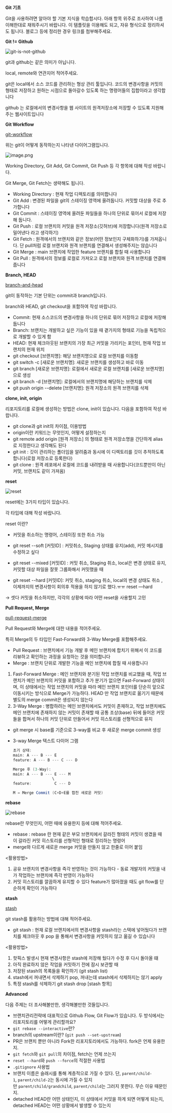 **Git 기초**

Git을 사용하려면 알아야 할 기본 지식을 학습합시다. 아래 항목 위주로 조사하여 나름 이해한대로 채워주시기 바랍니다. 이 템플릿을 이용해도 되고, 자유 형식으로 정리하셔도 됩니다. 블로그 등에 정리한 경우 링크를 첨부해주세요.

**Git != Github**

![git-is-not-github](https://user-images.githubusercontent.com/51331195/160232512-3d6686ca-4ae3-4f11-a8d7-c893c0a7526a.png)

git과 github는 같은 의미가 아닙니다.

local, remote와 연관지어 적어주세요.

git은 local에서 소스 코드를 관리하는 형상 관리 툴입니다. 코드의 변경사항을 커밋의 형태로 저장하고 원하는 시점으로 돌아갈수 있도록 하는 명령어들의 집합이라고 생각합니다

github 는 로컬에서의 변경사항을 웹 사이트의 원격저장소에 저장할 수 있도록 지원해주는 웹사이트입니다

**Git Workflow**

[git-workflow](https://camo.githubusercontent.com/3205d73aa03bb84ccf95c26b1206102552731e30a4c277b2cebe47383bd8f4b5/68747470733a2f2f63646e2d6d656469612d312e66726565636f646563616d702e6f72672f696d616765732f312a694c324a386b347967516c67337872694b47696d62512e706e67)

위는 git이 어떻게 동작하는지 나타낸 다이어그램입니다.

![image.png](attachment:4ee101e9-38dd-4f94-bcd3-51b9a00a9f41:image.png)

Working Directory, Git Add, Git Commit, Git Push 등 각 항목에 대해 작성 바랍니다.

Git Merge, Git Fetch는 생략해도 됩니다.

- Working Directory : 현재 작업 디렉토리를 의미합니다
- Git Add : 변경된 파일을 git의 스테이징 영역에 올려둡니다. 커밋할 대상을 주로 추가합니다
- Git Commit : 스테이징 영역에 올려둔 파일들을 하나의 단위로 묶어서 로컬에 저장해 둡니다.
- Git Push : 로컬 브랜치의 커밋을 원격 저장소(깃허브)에 저장합니다(원격 저장소로 밀어낸다 라고 생각하기)
- Git Fetch : 원격에서의 브랜치와 같은 정보(어떤 정보인지 구체화하기)를 가져옵니다. 단 pull처럼 로컬 브랜치와 원격 브랜치를 연결해서 생성해주지는 않습니다
- Git Merge : main 브랜치에 작업한 feature 브랜치를 합칠 때 사용합니다
- Git Pull : 원격에서의 정보를 로컬로 가져오고 로컬 브랜치와 원격 브랜치를 연결해줍니다

**Branch, HEAD**

[branch-and-head](https://camo.githubusercontent.com/6ffceb8f5b2cd3c9972ed2cff239c4d8074c12767287af2b1429ae2423b8d9ae/68747470733a2f2f6968617465746f6d61746f65732e6e65742f77702d636f6e74656e742f75706c6f6164732f323032302f30342f30372d686561642d706f696e7465722e706e67)

git이 동작하는 기본 단위는 commit과 branch입니다.

branch와 HEAD, git checkout을 포함하여 작성 바랍니다.

- Commit: 현재 소스코드의 변경사항을 하나의 단위로 묶어 저장하고 로컬에 저장해 둡니다
- Branch: 브랜치는 개발하고 싶은 기능이 있을 때 곁가지의 형태로 기능을 독립적으로 개발할 수 있게 함
- HEAD: 현재 체크아웃된 브랜치의 가장 최근 커밋을 가리키는 포인터, 현재 작업 브랜치의 현재 위치
- git checkout [브랜치명]: 해당 브랜치명으로 로컬 브랜치를 이동함
- git switch -c [새로운 브랜치명]: 새로운 브랜치를 생성하고 바로 이동
- git branch [새로운 브랜치명]: 로컬에서 새로운 로컬 브랜치를 [새로운 브랜치명]으로 생성
- git branch -d [브랜치명]: 로컬에서의 브랜치명에 해당하는 브랜치를 삭제
- git push origin --delete [브랜치명]: 원격 저장소의 원격 브랜치를 삭제

**clone, init, origin**

리포지토리를 로컬에 생성하는 방법은 clone, init이 있습니다. 다음을 포함하여 작성 바랍니다.

- git clone과 git init의 차이점, 이용방법
- origin이란 키워드는 무엇인지, 어떻게 설정하는지
- git remote add origin [원격 저장소] 의 형태로 원격 저장소명을 간단하게 alias 로 지정한다고 생각해도 된다
- git init : 깃이 관리하는 폴더임을 알려줌과 동시에 이 디렉토리를 깃이 추적하도록 합니다(로컬 저장소로 등록한다)
- git clone : 원격 레포에서 로컬에 코드를 내려받을 때 사용합니다(코드뿐만이 아닌 커밋, 브랜치도 같이 가져옴)

**reset**

![reset](https://user-images.githubusercontent.com/51331195/160235594-8836570b-e8bf-484a-bb92-b2bd6d873066.png)

reset에는 3가지 타입이 있습니다.

각 타입에 대해 작성 바랍니다.

reset 이란? 
- 커밋을 취소하는 명령어, 스테이징 또한 취소 가능

- git reset --soft [커밋ID] : 커밋취소, Staging 상태를 유지(add), 커밋 메시지를 수정하고 싶다
- git reset --mixed [커밋ID] : 커밋 취소, Staging 취소, local은 변경 상태로 유지,커밋할 대상 파일을 잘못 그룹화해서 커밋했을 때
- git reset --hard [커밋ID]: 커밋 취소, staging 취소, local의 변경 상태도 취소
, 이제까지의 변경사항이 회의후 적용을 하지 않기로 했다.ㅠㅠ reset —hard

→ 셋다 커밋을 취소하지만, 각각의 상황에 따라 어떤 reset을 사용할지 고민

**Pull Request, Merge**

[pull-request-merge](https://camo.githubusercontent.com/cce381570e6cf4a6559dfe0b4b1e42dd7bf44edcba15dc4a4928d6aa36be215d/68747470733a2f2f61746c61737369616e626c6f672e7770656e67696e652e636f6d2f77702d636f6e74656e742f75706c6f6164732f6269746275636b65743431312d626c6f672d31323030782d6272616e63686573322e706e67)

Pull Request와 Merge에 대한 내용을 적어주세요.

특히 Merge의 두 타입인 Fast-Forward와 3-Way Merge를 포함해주세요.

- Pull Request : 브랜치에서 기능 개발 후 메인 브랜치에 합치기 위해서 이 코드를 리뷰하고 확인하는 과정을 요청하는 것을 의미합니다
- Merge : 브랜치 단위로 개발한 기능을 메인 브랜치에 합칠 때 사용합니다
1. Fast-Forward Merge : 메인 브랜치와 분기된 작업 브랜치를 비교했을 때, 작업 브랜치가 메인 브랜치의 커밋을 포함하고 추가 분기가 없으면 Fast-Forward 상태이며, 이 상태에서는 작업 브랜치의 커밋을 따라 메인 브랜치 포인터를 단순히 앞으로 이동시키는 방식으로 Merge가 가능하다. HEAD 만 작업 브랜치로 옮기기 때문에 별도의 merge commit은 생성되지 않는다
2. 3-Way Merge : 병합하려는 메인 브랜치에서도 커밋이 존재하고, 작업 브랜치에도 메인 브랜치에 존재하지 않는 커밋이 존재할 때 공통 조상(base) 뒤에 들어온 커밋들을 합쳐서 하나의 커밋 단위로 만들어서 커밋 히스토리를 선형적으로 유지
- git merge 시 base를 기준으로 3-way를 비교 후 새로운 merge commit 생성
- 3-way Merge 텍스트 다이어 그램
    
    ```java
    초기 상태:
    main: A --- B --- E
    feature: A --- B --- C --- D
    
    Merge 후 (3-Way):
    main: A --- B --- E --- M
                     \ 
    feature:          C --- D
    
    M = Merge Commit (C+D+E를 합친 새로운 커밋)
    
    ```
    

**rebase**

![rebase](https://user-images.githubusercontent.com/51331195/160234052-7fe70f85-5906-4474-b809-782adae92b3c.png)

rebase란 무엇인지, 어떤 때에 유용한지 등에 대해 적어주세요.

- rebase : rebase 란 현재 같은 부모 브랜치에서 갈라진 형태의 커밋이 생겼을 때 이 갈라진 커밋 히스토리를 선형적인 형태로 정리하는 명령어
- merge와 다르게 새로운 merge 커밋을 만들지 않고 한줄로 이어 붙임

<활용방법>

1. 공유 브랜치의 변경사항을 즉각 반영하는 것이 가능하다 - 동료 개발자의 커밋을 내가 작업하는 브랜치에 즉각 반영이 가능하다
2. 커밋 히스토리를 깔끔하게 유지할 수 있다 feature가 많아졌을 때도 git flow를 단순하게 확인이 가능하다

**stash**

[stash](https://camo.githubusercontent.com/8b8ecb57802391d6e07f11a5611d1ec93b653b8c7f4b226241dfeba32486cb8a/68747470733a2f2f6438697434687578756d7073372e636c6f756466726f6e742e6e65742f62697465732f77702d636f6e74656e742f62616e6e6572732f323032332f342f363432613636336561666639365f6769745f73746173682e706e67)

git stash를 활용하는 방법에 대해 적어주세요.

- git stash :  현재 로컬 브랜치에서의 변경사항을 stash라는 스택에 넣어뒀다가 브랜치를 체크아웃 후 pop 을 통해서 변경사항을 커밋하지 않고 옮길 수 있습니다

<활용방법>

1. 핫픽스 발생시 현재 변경사항은 stash에 저장해 뒀다가 수정 후 다시 돌아올 떄
2. 아직 완료하지 않은 작업을 커밋하기 전에 잠시 보관할 때 
3. 저장된 stash의 목록들을 확인하기 (git stash list)
4. stash에서 꺼내면서 삭제하기 pop, 꺼내는데 stash에서 삭제하지는 않기 apply
5. 특정 stash를 삭제하기 git stash drop [stash 항목]

**Advanced**

다음 주제는 더 조사해볼만한, 생각해볼만한 것들입니다.

- 브랜치관리전략에 대표적으로 Github Flow, Git Flow가 있습니다. 두 방식에서는 리포지토리를 어떻게 관리할까요?
- `git rebase --interactive`란?
- branch의 upstream이란? (`git push --set-upstream`)
- PR은 브랜치 뿐만 아니라 Fork한 리포지토리에서도 가능하다. fork은 언제 유용한지.
- `git fetch`와 `git pull`의 차이점, fetch는 언제 쓰는지
- `reset --hard`와 `push --force`의 적절한 사용법
- `.gitignore` 사용법
- 브랜치 이름은 슬래시를 통해 계층적으로 가질 수 있다. 단, `parent/child-1`, `parent/child-2`는 동시에 가질 수 있지만 `parent/child/grandchild`, `parent/child`는 그러지 못한다. 무슨 이유 때문인지.
- detached HEAD란 어떤 상태인지, 이 상태에서 커밋을 하게 되면 어떻게 되는지, detached HEAD는 어떤 상황에서 발생할 수 있는지
